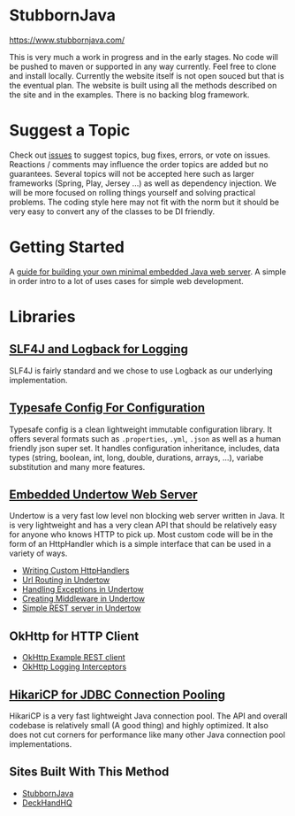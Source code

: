 # StubbornJava
https://www.stubbornjava.com/

This is very much a work in progress and in the early stages. No code will be pushed to maven or supported in any way currently. Feel free to clone and install locally. Currently the website itself is not open souced but that is the eventual plan. The website is built using all the methods described on the site and in the examples. There is no backing blog framework.

# Suggest a Topic
Check out [issues](https://github.com/StubbornJava/StubbornJava/issues) to suggest topics, bug fixes, errors, or vote on issues. Reactions / comments may influence the order topics are added but no guarantees. Several topics will not be accepted here such as larger frameworks (Spring, Play, Jersey ...) as well as dependency injection. We will be more focused on rolling things yourself and solving practical problems. The coding style here may not fit with the norm but it should be very easy to convert any of the classes to be DI friendly.

# Getting Started
A [guide for building your own minimal embedded Java web server](https://www.stubbornjava.com/guides/embedded-java-web-server). A simple in order intro to a lot of uses cases for simple web development.

# Libraries
## [SLF4J and Logback for Logging](https://www.stubbornjava.com/posts/logging-in-java-with-slf4j-and-logback)
SLF4J is fairly standard and we chose to use Logback as our underlying implementation.

## [Typesafe Config For Configuration](https://www.stubbornjava.com/posts/environment-aware-configuration-with-typesafe-config)
Typesafe config is a clean lightweight immutable configuration library. It offers several formats such as `.properties`, `.yml`, `.json` as well as a human friendly json super set. It handles configuration inheritance, includes, data types (string, boolean, int, long, double, durations, arrays, ...), variabe substitution and many more features.

## [Embedded Undertow Web Server](https://www.stubbornjava.com/posts/java-hello-world-embedded-http-server-using-undertow)
Undertow is a very fast low level non blocking web server written in Java. It is very lightweight and has a very clean API that should be relatively easy for anyone who knows HTTP to pick up. Most custom code will be in the form of an HttpHandler which is a simple interface that can be used in a variety of ways.
* [Writing Custom HttpHandlers](https://www.stubbornjava.com/posts/undertow-writing-custom-httphandlers)
* [Url Routing in Undertow](https://www.stubbornjava.com/posts/url-routing-with-undertow-embedded-http-server)
* [Handling Exceptions in Undertow](https://www.stubbornjava.com/posts/handling-exceptions-in-undertow-with-composition)
* [Creating Middleware in Undertow](https://www.stubbornjava.com/posts/logging-gzip-blocking-exception-handling-metrics-middleware-chaining-in-undertow)
* [Simple REST server in Undertow](https://www.stubbornjava.com/posts/lightweight-embedded-java-rest-server-without-a-framework)

## OkHttp for HTTP Client
* [OkHttp Example REST client](https://www.stubbornjava.com/posts/okhttp-example-rest-client)
* [OkHttp Logging Interceptors](https://www.stubbornjava.com/posts/okhttpclient-logging-configuration-with-interceptors)

## [HikariCP for JDBC Connection Pooling](https://www.stubbornjava.com/posts/database-connection-pooling-in-java-with-hikaricp)
HikariCP is a very fast lightweight Java connection pool. The API and overall codebase is relatively small (A good thing) and highly optimized. It also does not cut corners for performance like many other Java connection pool implementations.

## Sites Built With This Method
* [StubbornJava](https://www.stubbornjava.com/)
* [DeckHandHQ](https://www.deckhandhq.com)
